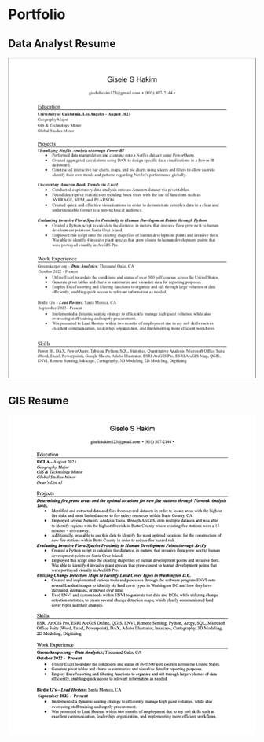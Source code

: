 # Portfolio

## Data Analyst Resume
![image](https://github.com/GiseleHakim/Portfolio/blob/main/Resumes/Data%20Analyst%20Resume.png?raw=true)
## GIS Resume
![image](https://github.com/GiseleHakim/Portfolio/blob/main/Resumes/GIS%20Resume.png?raw=true)
